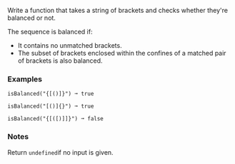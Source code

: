 Write a function that takes a string of brackets and checks whether they're balanced or not.

The sequence is balanced if:

*   It contains no unmatched brackets.
*   The subset of brackets enclosed within the confines of a matched pair of brackets is also balanced.


### Examples ###
    isBalanced("{[()]}") ➞ true

    isBalanced("[()]{}") ➞ true

    isBalanced("{[([)]]}") ➞ false


### Notes ###
Return `undefined`if no input is given.